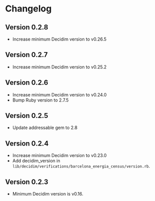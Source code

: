 # Changelog

## Version 0.2.8
- Increase minimum Decidim version to v0.26.5

## Version 0.2.7
- Increase minimum Decidim version to v0.25.2

## Version 0.2.6
- Increase minimum Decidim version to v0.24.0
- Bump Ruby version to 2.7.5
## Version 0.2.5
- Update addressable gem to 2.8

## Version 0.2.4
- Increase minimum Decidim version to v0.23.0
- Add decidim_version in `lib/decidim/verifications/barcelona_energia_census/version.rb`.

## Version 0.2.3
- Minimum Decidim version is v0.16.
